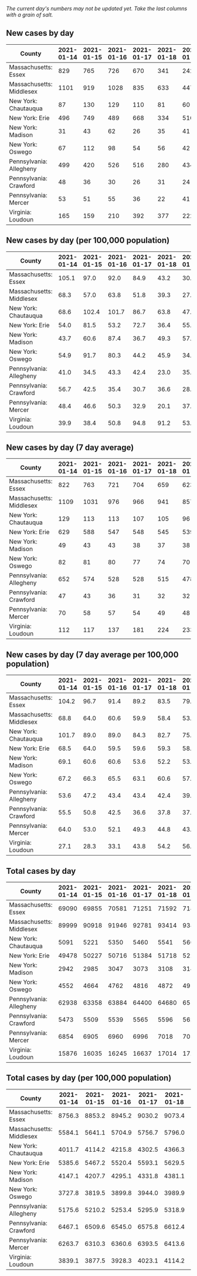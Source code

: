 _The current day's numbers may not be updated yet. Take the last columns with a grain of salt._
## New cases by day

| County | 2021-01-14 | 2021-01-15 | 2021-01-16 | 2021-01-17 | 2021-01-18 | 2021-01-19 | 2021-01-20 |
| --- | --- | --- | --- | --- | --- | --- | --- |
| Massachusetts: Essex | 829 | 765 | 726 | 670 | 341 | 242 |  |
| Massachusetts: Middlesex | 1101 | 919 | 1028 | 835 | 633 | 447 |  |
| New York: Chautauqua | 87 | 130 | 129 | 110 | 81 | 60 |  |
| New York: Erie | 496 | 749 | 489 | 668 | 334 | 510 |  |
| New York: Madison | 31 | 43 | 62 | 26 | 35 | 41 |  |
| New York: Oswego | 67 | 112 | 98 | 54 | 56 | 42 |  |
| Pennsylvania: Allegheny | 499 | 420 | 526 | 516 | 280 | 434 |  |
| Pennsylvania: Crawford | 48 | 36 | 30 | 26 | 31 | 24 |  |
| Pennsylvania: Mercer | 53 | 51 | 55 | 36 | 22 | 41 |  |
| Virginia: Loudoun | 165 | 159 | 210 | 392 | 377 | 222 |  |

## New cases by day (per 100,000 population)

| County | 2021-01-14 | 2021-01-15 | 2021-01-16 | 2021-01-17 | 2021-01-18 | 2021-01-19 | 2021-01-20 |
| --- | --- | --- | --- | --- | --- | --- | --- |
| Massachusetts: Essex | 105.1 | 97.0 | 92.0 | 84.9 | 43.2 | 30.7 |  |
| Massachusetts: Middlesex | 68.3 | 57.0 | 63.8 | 51.8 | 39.3 | 27.7 |  |
| New York: Chautauqua | 68.6 | 102.4 | 101.7 | 86.7 | 63.8 | 47.3 |  |
| New York: Erie | 54.0 | 81.5 | 53.2 | 72.7 | 36.4 | 55.5 |  |
| New York: Madison | 43.7 | 60.6 | 87.4 | 36.7 | 49.3 | 57.8 |  |
| New York: Oswego | 54.9 | 91.7 | 80.3 | 44.2 | 45.9 | 34.4 |  |
| Pennsylvania: Allegheny | 41.0 | 34.5 | 43.3 | 42.4 | 23.0 | 35.7 |  |
| Pennsylvania: Crawford | 56.7 | 42.5 | 35.4 | 30.7 | 36.6 | 28.4 |  |
| Pennsylvania: Mercer | 48.4 | 46.6 | 50.3 | 32.9 | 20.1 | 37.5 |  |
| Virginia: Loudoun | 39.9 | 38.4 | 50.8 | 94.8 | 91.2 | 53.7 |  |

## New cases by day (7 day average)

| County | 2021-01-14 | 2021-01-15 | 2021-01-16 | 2021-01-17 | 2021-01-18 | 2021-01-19 | 2021-01-20 |
| --- | --- | --- | --- | --- | --- | --- | --- |
| Massachusetts: Essex | 822 | 763 | 721 | 704 | 659 | 623 |  |
| Massachusetts: Middlesex | 1109 | 1031 | 976 | 966 | 941 | 857 |  |
| New York: Chautauqua | 129 | 113 | 113 | 107 | 105 | 96 |  |
| New York: Erie | 629 | 588 | 547 | 548 | 545 | 539 |  |
| New York: Madison | 49 | 43 | 43 | 38 | 37 | 38 |  |
| New York: Oswego | 82 | 81 | 80 | 77 | 74 | 70 |  |
| Pennsylvania: Allegheny | 652 | 574 | 528 | 528 | 515 | 478 |  |
| Pennsylvania: Crawford | 47 | 43 | 36 | 31 | 32 | 32 |  |
| Pennsylvania: Mercer | 70 | 58 | 57 | 54 | 49 | 48 |  |
| Virginia: Loudoun | 112 | 117 | 137 | 181 | 224 | 233 |  |

## New cases by day (7 day average per 100,000 population)

| County | 2021-01-14 | 2021-01-15 | 2021-01-16 | 2021-01-17 | 2021-01-18 | 2021-01-19 | 2021-01-20 |
| --- | --- | --- | --- | --- | --- | --- | --- |
| Massachusetts: Essex | 104.2 | 96.7 | 91.4 | 89.2 | 83.5 | 79.0 |  |
| Massachusetts: Middlesex | 68.8 | 64.0 | 60.6 | 59.9 | 58.4 | 53.2 |  |
| New York: Chautauqua | 101.7 | 89.0 | 89.0 | 84.3 | 82.7 | 75.6 |  |
| New York: Erie | 68.5 | 64.0 | 59.5 | 59.6 | 59.3 | 58.7 |  |
| New York: Madison | 69.1 | 60.6 | 60.6 | 53.6 | 52.2 | 53.6 |  |
| New York: Oswego | 67.2 | 66.3 | 65.5 | 63.1 | 60.6 | 57.3 |  |
| Pennsylvania: Allegheny | 53.6 | 47.2 | 43.4 | 43.4 | 42.4 | 39.3 |  |
| Pennsylvania: Crawford | 55.5 | 50.8 | 42.5 | 36.6 | 37.8 | 37.8 |  |
| Pennsylvania: Mercer | 64.0 | 53.0 | 52.1 | 49.3 | 44.8 | 43.9 |  |
| Virginia: Loudoun | 27.1 | 28.3 | 33.1 | 43.8 | 54.2 | 56.3 |  |

## Total cases by day

| County | 2021-01-14 | 2021-01-15 | 2021-01-16 | 2021-01-17 | 2021-01-18 | 2021-01-19 | 2021-01-20 |
| --- | --- | --- | --- | --- | --- | --- | --- |
| Massachusetts: Essex | 69090 | 69855 | 70581 | 71251 | 71592 | 71834 |  |
| Massachusetts: Middlesex | 89999 | 90918 | 91946 | 92781 | 93414 | 93861 |  |
| New York: Chautauqua | 5091 | 5221 | 5350 | 5460 | 5541 | 5601 |  |
| New York: Erie | 49478 | 50227 | 50716 | 51384 | 51718 | 52228 |  |
| New York: Madison | 2942 | 2985 | 3047 | 3073 | 3108 | 3149 |  |
| New York: Oswego | 4552 | 4664 | 4762 | 4816 | 4872 | 4914 |  |
| Pennsylvania: Allegheny | 62938 | 63358 | 63884 | 64400 | 64680 | 65114 |  |
| Pennsylvania: Crawford | 5473 | 5509 | 5539 | 5565 | 5596 | 5620 |  |
| Pennsylvania: Mercer | 6854 | 6905 | 6960 | 6996 | 7018 | 7059 |  |
| Virginia: Loudoun | 15876 | 16035 | 16245 | 16637 | 17014 | 17236 |  |

## Total cases by day (per 100,000 population)

| County | 2021-01-14 | 2021-01-15 | 2021-01-16 | 2021-01-17 | 2021-01-18 | 2021-01-19 | 2021-01-20 |
| --- | --- | --- | --- | --- | --- | --- | --- |
| Massachusetts: Essex | 8756.3 | 8853.2 | 8945.2 | 9030.2 | 9073.4 | 9104.0 |  |
| Massachusetts: Middlesex | 5584.1 | 5641.1 | 5704.9 | 5756.7 | 5796.0 | 5823.7 |  |
| New York: Chautauqua | 4011.7 | 4114.2 | 4215.8 | 4302.5 | 4366.3 | 4413.6 |  |
| New York: Erie | 5385.6 | 5467.2 | 5520.4 | 5593.1 | 5629.5 | 5685.0 |  |
| New York: Madison | 4147.1 | 4207.7 | 4295.1 | 4331.8 | 4381.1 | 4438.9 |  |
| New York: Oswego | 3727.8 | 3819.5 | 3899.8 | 3944.0 | 3989.9 | 4024.3 |  |
| Pennsylvania: Allegheny | 5175.6 | 5210.2 | 5253.4 | 5295.9 | 5318.9 | 5354.6 |  |
| Pennsylvania: Crawford | 6467.1 | 6509.6 | 6545.0 | 6575.8 | 6612.4 | 6640.7 |  |
| Pennsylvania: Mercer | 6263.7 | 6310.3 | 6360.6 | 6393.5 | 6413.6 | 6451.1 |  |
| Virginia: Loudoun | 3839.1 | 3877.5 | 3928.3 | 4023.1 | 4114.2 | 4167.9 |  |
